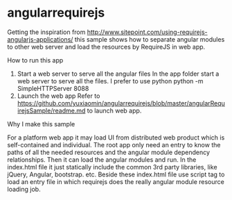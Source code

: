 # angularrequirejs

Getting the inspiration from http://www.sitepoint.com/using-requirejs-angularjs-applications/ this sample shows how to separate angular modules to other web server and load the resources by RequireJS in web app.

 How to run this app

 1. Start a web server to serve all the angular files
 In the app folder start a web server to serve all the files. I prefer to use python
python -m SimpleHTTPServer 8088
 2. Launch the web app
Refer to https://github.com/yuxiaomin/angularrequirejs/blob/master/angularRequirejsSample/readme.md to launch web app.

Why I make this sample

For a platform web app it may load UI from distributed web product which is self-contained and individual. The root app only need an entry to know the paths of all the needed resources and the angular module dependency relationships. Then it can load the angular modules and run. In the index.html file it just statically include the common 3rd party libraries, like jQuery, Angular, bootstrap. etc. Beside these index.html file use script tag to load an entry file in which requirejs does the really angular module resource loading job.

